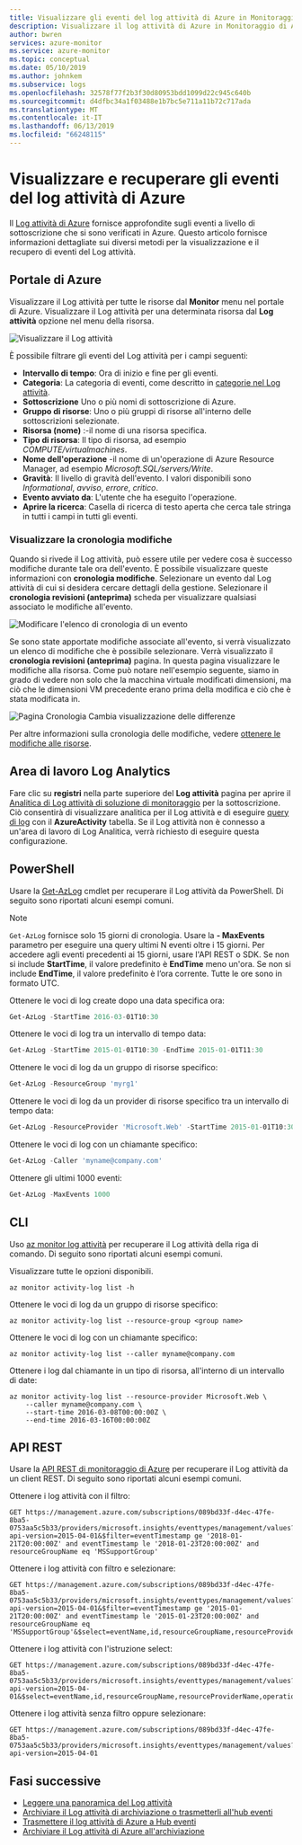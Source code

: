 ```yaml
---
title: Visualizzare gli eventi del log attività di Azure in Monitoraggio di Azure
description: Visualizzare il log attività di Azure in Monitoraggio di Azure e recuperare con PowerShell, CLI e API REST.
author: bwren
services: azure-monitor
ms.service: azure-monitor
ms.topic: conceptual
ms.date: 05/10/2019
ms.author: johnkem
ms.subservice: logs
ms.openlocfilehash: 32578f77f2b3f30d80953bdd1099d22c945c640b
ms.sourcegitcommit: d4dfbc34a1f03488e1b7bc5e711a11b72c717ada
ms.translationtype: MT
ms.contentlocale: it-IT
ms.lasthandoff: 06/13/2019
ms.locfileid: "66248115"
---
```

# <a name="view-and-retrieve-azure-activity-log-events"></a>Visualizzare e recuperare gli eventi del log attività di Azure

Il [Log attività di Azure](activity-logs-overview.md) fornisce approfondite sugli eventi a livello di sottoscrizione che si sono verificati in Azure. Questo articolo fornisce informazioni dettagliate sui diversi metodi per la visualizzazione e il recupero di eventi del Log attività.

## <a name="azure-portal"></a>Portale di Azure
Visualizzare il Log attività per tutte le risorse dal **Monitor** menu nel portale di Azure. Visualizzare il Log attività per una determinata risorsa dal **Log attività** opzione nel menu della risorsa.

![Visualizzare il Log attività](./media/activity-logs-overview/view-activity-log.png)

È possibile filtrare gli eventi del Log attività per i campi seguenti:

* **Intervallo di tempo**: Ora di inizio e fine per gli eventi.
* **Categoria**: La categoria di eventi, come descritto in [categorie nel Log attività](activity-logs-overview.md#categories-in-the-activity-log).
* **Sottoscrizione** Uno o più nomi di sottoscrizione di Azure.
* **Gruppo di risorse**: Uno o più gruppi di risorse all'interno delle sottoscrizioni selezionate.
* **Risorsa (nome)** :-il nome di una risorsa specifica.
* **Tipo di risorsa**: Il tipo di risorsa, ad esempio _COMPUTE/virtualmachines_.
* **Nome dell'operazione** -il nome di un'operazione di Azure Resource Manager, ad esempio _Microsoft.SQL/servers/Write_.
* **Gravità**: Il livello di gravità dell'evento. I valori disponibili sono _Informational_, _avviso_, _errore_, _critico_.
* **Evento avviato da**: L'utente che ha eseguito l'operazione.
* **Aprire la ricerca**: Casella di ricerca di testo aperta che cerca tale stringa in tutti i campi in tutti gli eventi.

### <a name="view-change-history"></a>Visualizzare la cronologia modifiche

Quando si rivede il Log attività, può essere utile per vedere cosa è successo modifiche durante tale ora dell'evento. È possibile visualizzare queste informazioni con **cronologia modifiche**. Selezionare un evento dal Log attività di cui si desidera cercare dettagli della gestione. Selezionare il **cronologia revisioni (anteprima)** scheda per visualizzare qualsiasi associato le modifiche all'evento.

![Modificare l'elenco di cronologia di un evento](media/activity-logs-overview/change-history-event.png)

Se sono state apportate modifiche associate all'evento, si verrà visualizzato un elenco di modifiche che è possibile selezionare. Verrà visualizzato il **cronologia revisioni (anteprima)** pagina. In questa pagina visualizzare le modifiche alla risorsa. Come può notare nell'esempio seguente, siamo in grado di vedere non solo che la macchina virtuale modificati dimensioni, ma ciò che le dimensioni VM precedente erano prima della modifica e ciò che è stata modificata in.

![Pagina Cronologia Cambia visualizzazione delle differenze](media/activity-logs-overview/change-history-event-details.png)

Per altre informazioni sulla cronologia delle modifiche, vedere [ottenere le modifiche alle risorse](../../governance/resource-graph/how-to/get-resource-changes.md).


## <a name="log-analytics-workspace"></a>Area di lavoro Log Analytics
Fare clic su **registri** nella parte superiore del **Log attività** pagina per aprire il [Analitica di Log attività di soluzione di monitoraggio](activity-log-collect.md) per la sottoscrizione. Ciò consentirà di visualizzare analitica per il Log attività e di eseguire [query di log](../log-query/log-query-overview.md) con il **AzureActivity** tabella. Se il Log attività non è connesso a un'area di lavoro di Log Analitica, verrà richiesto di eseguire questa configurazione.



## <a name="powershell"></a>PowerShell
Usare la [Get-AzLog](https://docs.microsoft.com/powershell/module/az.monitor/get-azlog) cmdlet per recuperare il Log attività da PowerShell. Di seguito sono riportati alcuni esempi comuni.

> [!NOTE]
> `Get-AzLog` fornisce solo 15 giorni di cronologia. Usare la **- MaxEvents** parametro per eseguire una query ultimi N eventi oltre i 15 giorni. Per accedere agli eventi precedenti ai 15 giorni, usare l'API REST o SDK. Se non si include **StartTime**, il valore predefinito è **EndTime** meno un'ora. Se non si include **EndTime**, il valore predefinito è l’ora corrente. Tutte le ore sono in formato UTC.


Ottenere le voci di log create dopo una data specifica ora:

```powershell
Get-AzLog -StartTime 2016-03-01T10:30
```

Ottenere le voci di log tra un intervallo di tempo data:

```powershell
Get-AzLog -StartTime 2015-01-01T10:30 -EndTime 2015-01-01T11:30
```

Ottenere le voci di log da un gruppo di risorse specifico:

```powershell
Get-AzLog -ResourceGroup 'myrg1'
```

Ottenere le voci di log da un provider di risorse specifico tra un intervallo di tempo data:

```powershell
Get-AzLog -ResourceProvider 'Microsoft.Web' -StartTime 2015-01-01T10:30 -EndTime 2015-01-01T11:30
```

Ottenere le voci di log con un chiamante specifico:

```powershell
Get-AzLog -Caller 'myname@company.com'
```

Ottenere gli ultimi 1000 eventi:

```powershell
Get-AzLog -MaxEvents 1000
```


## <a name="cli"></a>CLI
Uso [az monitor log attività](cli-samples.md#view-activity-log-for-a-subscription) per recuperare il Log attività della riga di comando. Di seguito sono riportati alcuni esempi comuni.


Visualizzare tutte le opzioni disponibili.

```azurecli
az monitor activity-log list -h
```

Ottenere le voci di log da un gruppo di risorse specifico:

```azurecli
az monitor activity-log list --resource-group <group name>
```

Ottenere le voci di log con un chiamante specifico:

```azurecli
az monitor activity-log list --caller myname@company.com
```

Ottenere i log dal chiamante in un tipo di risorsa, all'interno di un intervallo di date:

```azurecli
az monitor activity-log list --resource-provider Microsoft.Web \
    --caller myname@company.com \
    --start-time 2016-03-08T00:00:00Z \
    --end-time 2016-03-16T00:00:00Z
```

## <a name="rest-api"></a>API REST
Usare la [API REST di monitoraggio di Azure](https://docs.microsoft.com/rest/api/monitor/) per recuperare il Log attività da un client REST. Di seguito sono riportati alcuni esempi comuni.

Ottenere i log attività con il filtro:

``` HTTP
GET https://management.azure.com/subscriptions/089bd33f-d4ec-47fe-8ba5-0753aa5c5b33/providers/microsoft.insights/eventtypes/management/values?api-version=2015-04-01&$filter=eventTimestamp ge '2018-01-21T20:00:00Z' and eventTimestamp le '2018-01-23T20:00:00Z' and resourceGroupName eq 'MSSupportGroup'
```

Ottenere i log attività con filtro e selezionare:

```HTTP
GET https://management.azure.com/subscriptions/089bd33f-d4ec-47fe-8ba5-0753aa5c5b33/providers/microsoft.insights/eventtypes/management/values?api-version=2015-04-01&$filter=eventTimestamp ge '2015-01-21T20:00:00Z' and eventTimestamp le '2015-01-23T20:00:00Z' and resourceGroupName eq 'MSSupportGroup'&$select=eventName,id,resourceGroupName,resourceProviderName,operationName,status,eventTimestamp,correlationId,submissionTimestamp,level
```

Ottenere i log attività con l'istruzione select:

```HTTP
GET https://management.azure.com/subscriptions/089bd33f-d4ec-47fe-8ba5-0753aa5c5b33/providers/microsoft.insights/eventtypes/management/values?api-version=2015-04-01&$select=eventName,id,resourceGroupName,resourceProviderName,operationName,status,eventTimestamp,correlationId,submissionTimestamp,level
```

Ottenere i log attività senza filtro oppure selezionare:

```HTTP
GET https://management.azure.com/subscriptions/089bd33f-d4ec-47fe-8ba5-0753aa5c5b33/providers/microsoft.insights/eventtypes/management/values?api-version=2015-04-01
```


## <a name="next-steps"></a>Fasi successive

* [Leggere una panoramica del Log attività](activity-logs-overview.md)
* [Archiviare il Log attività di archiviazione o trasmetterli all'hub eventi](activity-log-export.md)
* [Trasmettere il log attività di Azure a Hub eventi](activity-logs-stream-event-hubs.md)
* [Archiviare il Log attività di Azure all'archiviazione](archive-activity-log.md)

